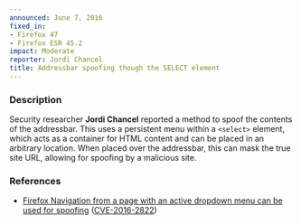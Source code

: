 ```yaml
---
announced: June 7, 2016
fixed_in:
- Firefox 47
- Firefox ESR 45.2
impact: Moderate
reporter: Jordi Chancel
title: Addressbar spoofing though the SELECT element
---
```


<h3>Description</h3>

<p>Security researcher <strong>Jordi Chancel</strong> reported a method to spoof the
contents of the addressbar. This uses a persistent menu within a
<code>&lt;select&gt;</code> element, which acts as a container for HTML content and can be
placed in an arbitrary location.  When placed over the addressbar, this can mask the true
site URL, allowing for spoofing by a malicious site.
</p>

<h3>References</h3>

<ul>
  <li><a href="https://bugzilla.mozilla.org/show_bug.cgi?id=1273129">
       Firefox Navigation from a page with an active dropdown menu can be used for
spoofing</a>
(<a href="http://cve.mitre.org/cgi-bin/cvename.cgi?name=CVE-2016-2822"
class="ex-ref">CVE-2016-2822</a>)</li>
</ul>

